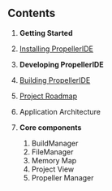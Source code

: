 

## Contents

1. **Getting Started**
  1. [Installing PropellerIDE](install.md)
1. **Developing PropellerIDE**
  1. [Building PropellerIDE](build.md)
  1. [Project Roadmap](roadmap.md)
  1. Application Architecture

1. **Core components**
    1. BuildManager
    1. FileManager
    1. Memory Map
    1. Project View
    1. Propeller Manager
